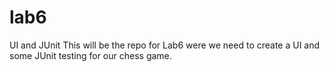 # lab6
UI and JUnit
This will be the repo for Lab6 were we need to create a UI and some JUnit testing for our chess game.
